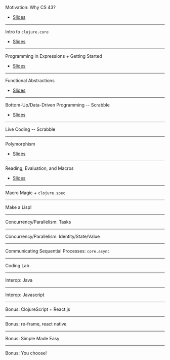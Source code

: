 Motivation: Why CS 43?
- [Slides](/lectures?n=1)

---

Intro to `clojure.core`
- [Slides](/lectures?n=2)

---

Programming in Expressions + Getting Started
- [Slides](/lectures?n=3)

---

Functional Abstractions
- [Slides](/lectures?n=4)

---

Bottom-Up/Data-Driven Programming -- Scrabble
- [Slides](/lectures?n=5)

---

Live Coding -- Scrabble


---

Polymorphism
- [Slides](/lectures?n=7)

---

Reading, Evaluation, and Macros
- [Slides](/lectures?n=8)

---

Macro Magic + `clojure.spec`

---

Make a Lisp!

---

Concurrency/Parallelism: Tasks

---

Concurrency/Parallelism: Identity/State/Value

---

Communicating Sequential Processes: `core.async`

---

Coding Lab

---

Interop: Java

---

Interop: Javascript

---

Bonus: ClojureScript + React.js

---

Bonus: re-frame, react native

---

Bonus: Simple Made Easy

---

Bonus: You choose!
